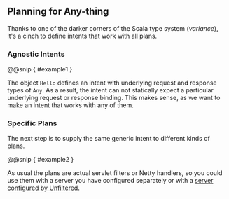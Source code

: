 Planning for Any-thing
----------------------

Thanks to one of the darker corners of the Scala type system
(*variance*), it's a cinch to define intents that work with all plans.

### Agnostic Intents

@@snip [ ](../../main/scala/08/a.scala) { #example1 }

The object `Hello` defines an intent with underlying request
and response types of `Any`. As a result, the intent can not
statically expect a particular underlying request or response
binding. This makes sense, as we want to make an intent that
works with any of them.

### Specific Plans

The next step is to supply the same generic intent to different kinds
of plans.

@@snip [ ](../../main/scala/08/a.scala) { #example2 }

As usual the plans are actual servlet filters or Netty handlers, so
you could use them with a server you have configured separately or
with a [server configured by Unfiltered][servers].

[servers]: Bindings+and+Servers.html

